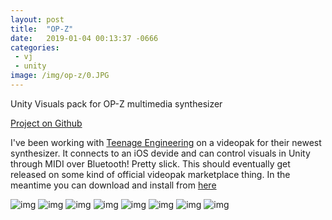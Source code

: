 ```yaml
---
layout: post
title:  "OP-Z"
date:   2019-01-04 00:13:37 -0666
categories: 
 - vj
 - unity
image: /img/op-z/0.JPG
---
```


Unity Visuals pack for OP-Z multimedia synthesizer
<!--more-->
[Project on Github](https://github.com/nshelton/op-z1.1)

I've been working with [Teenage Engineering](https://www.teenageengineering.com/) on a videopak for their newest synthesizer. It connects to an iOS devide and can control visuals in Unity through MIDI over Bluetooth! Pretty slick.
This should eventually get released on some kind of official videopak marketplace thing. In the meantime you can download and install from [here](https://github.com/nshelton/op-z1.1/releases)

![img](/img/op-z/0.JPG)
![img](/img/op-z/1.JPG)
![img](/img/op-z/2.JPG)
![img](/img/op-z/3.JPG)
![img](/img/op-z/4.JPG)
![img](/img/op-z/5.JPG)
![img](/img/op-z/6.JPG)
![img](/img/op-z/patch.JPG)
